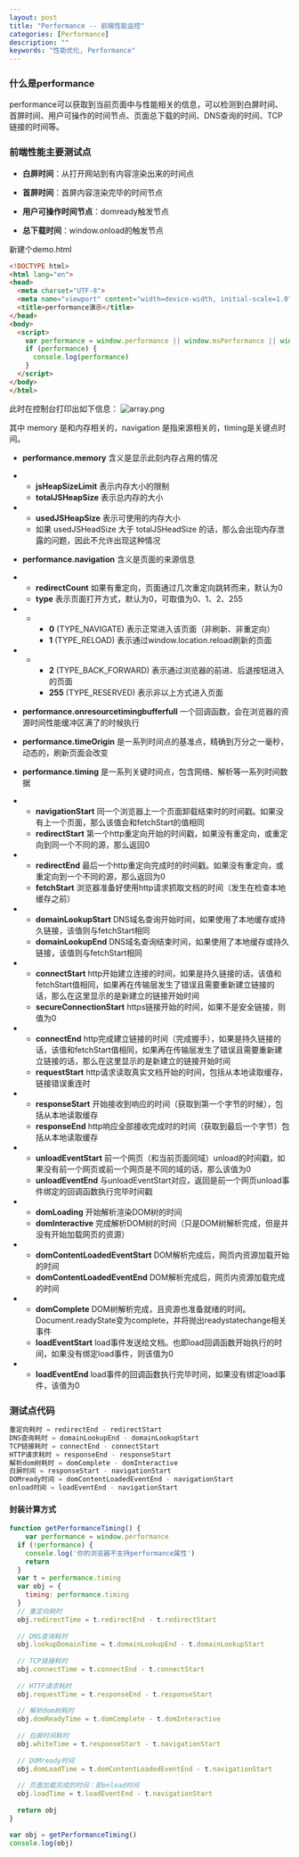```yaml
---
layout: post
title: "Performance -- 前端性能监控"
categories: [Performance]
description: ""
keywords: "性能优化, Performance"
---
```



### 什么是performance

performance可以获取到当前页面中与性能相关的信息，可以检测到白屏时间、首屏时间、用户可操作的时间节点、页面总下载的时间、DNS查询的时间、TCP链接的时间等。

### 前端性能主要测试点

- **白屏时间**：从打开网站到有内容渲染出来的时间点
- **首屏时间**：首屏内容渲染完毕的时间节点

- **用户可操作时间节点**：domready触发节点
- **总下载时间**：window.onload的触发节点

新建个demo.html

```html
<!DOCTYPE html>
<html lang="en">
<head>
  <meta charset="UTF-8">
  <meta name="viewport" content="width=device-width, initial-scale=1.0">
  <title>performance演示</title>
</head>
<body>
  <script>
    var performance = window.performance || window.msPerformance || window.webkitPerformance
    if (performance) {
      console.log(performance)
    }
  </script>
</body>
</html>
```

此时在控制台打印出如下信息：
![array.png](https://github.com/tangyun-92/tangyun-92.github.io/blob/master/styles/images/blog/performace1.png?raw=true)


其中 memory 是和内存相关的，navigation 是指来源相关的，timing是关键点时间。

- **performance.memory** 含义是显示此刻内存占用的情况

- - **jsHeapSizeLimit** 表示内存大小的限制
  - **totalJSHeapSize** 表示总内存的大小

- - **usedJSHeapSize** 表示可使用的内存大小
  - 如果 usedJSHeadSize 大于 totalJSHeadSize 的话，那么会出现内存泄露的问题，因此不允许出现这种情况

- **performance.navigation** 含义是页面的来源信息

- - **redirectCount** 如果有重定向，页面通过几次重定向跳转而来，默认为0
  - **type** 表示页面打开方式，默认为0，可取值为0、1、2、255

- - - **0** (TYPE_NAVIGATE) 表示正常进入该页面（非刷新、非重定向）
    - **1** (TYPE_RELOAD) 表示通过window.location.reload刷新的页面

- - - **2** (TYPE_BACK_FORWARD) 表示通过浏览器的前进、后退按钮进入的页面
    - **255** (TYPE_RESERVED) 表示非以上方式进入页面

- **performance.onresourcetimingbufferfull** 一个回调函数，会在浏览器的资源时间性能缓冲区满了的时候执行
- **performance.timeOrigin** 是一系列时间点的基准点，精确到万分之一毫秒，动态的，刷新页面会改变

- **performance.timing** 是一系列关键时间点，包含网络、解析等一系列时间数据

- - **navigationStart** 同一个浏览器上一个页面卸载结束时的时间戳。如果没有上一个页面，那么该值会和fetchStart的值相同
  - **redirectStart** 第一个http重定向开始的时间戳，如果没有重定向，或重定向到同一个不同的源，那么返回0

- - **redirectEnd** 最后一个http重定向完成时的时间戳。如果没有重定向，或重定向到一个不同的源，那么返回为0
  - **fetchStart** 浏览器准备好使用http请求抓取文档的时间（发生在检查本地缓存之前）

- - **domainLookupStart** DNS域名查询开始时间，如果使用了本地缓存或持久链接，该值则与fetchStart相同
  - **domainLookupEnd** DNS域名查询结束时间，如果使用了本地缓存或持久链接，该值则与fetchStart相同

- - **connectStart** http开始建立连接的时间，如果是持久链接的话，该值和fetchStart值相同，如果再在传输层发生了错误且需要重新建立链接的话，那么在这里显示的是新建立的链接开始时间
  - **secureConnectionStart** https链接开始的时间，如果不是安全链接，则值为0

- - **connectEnd** http完成建立链接的时间（完成握手），如果是持久链接的话，该值和fetchStart值相同，如果再在传输层发生了错误且需要重新建立链接的话，那么在这里显示的是新建立的链接开始时间
  - **requestStart** http请求读取真实文档开始的时间，包括从本地读取缓存，链接错误重连时

- - **responseStart** 开始接收到响应的时间（获取到第一个字节的时候），包括从本地读取缓存
  - **responseEnd** http响应全部接收完成时的时间（获取到最后一个字节）包括从本地读取缓存

- - **unloadEventStart** 前一个网页（和当前页面同域）unload的时间戳，如果没有前一个网页或前一个网页是不同的域的话，那么该值为0
  - **unloadEventEnd** 与unloadEventStart对应，返回是前一个网页unload事件绑定的回调函数执行完毕时间戳

- - **domLoading** 开始解析渲染DOM树的时间
  - **domInteractive** 完成解析DOM树的时间（只是DOM树解析完成，但是并没有开始加载网页的资源）

- - **domContentLoadedEventStart** DOM解析完成后，网页内资源加载开始的时间
  - **domContentLoadedEventEnd** DOM解析完成后，网页内资源加载完成的时间

- - **domComplete** DOM树解析完成，且资源也准备就绪的时间。Document.readyState变为complete，并将抛出readystatechange相关事件
  - **loadEventStart** load事件发送给文档。也即load回调函数开始执行的时间，如果没有绑定load事件，则该值为0

- - **loadEventEnd** load事件的回调函数执行完毕时间，如果没有绑定load事件，该值为0

### 测试点代码

```js
重定向耗时 = redirectEnd - redirectStart
DNS查询耗时 = domainLookupEnd - domainLookupStart
TCP链接耗时 = connectEnd - connectStart
HTTP请求耗时 = responseEnd - responseStart
解析dom树耗时 = domComplete - domInteractive
白屏时间 = responseStart - navigationStart
DOMready时间 = domContentLoadedEventEnd - navigationStart
onload时间 = loadEventEnd - navigationStart
```

#### 封装计算方式

```js
function getPerformanceTiming() {
	var performance = window.performance
  if (!performance) {
  	console.log('你的浏览器不支持performance属性')
    return
  }
  var t = performance.timing
  var obj = {
  	timing: performance.timing
  }
  // 重定向耗时
  obj.redirectTime = t.redirectEnd - t.redirectStart
  
  // DNS查询耗时
  obj.lookupDomainTime = t.domainLookupEnd - t.domainLookupStart
  
  // TCP链接耗时
  obj.connectTime = t.connectEnd - t.connectStart
  
  // HTTP请求耗时
  obj.requestTime = t.responseEnd - t.responseStart
  
  // 解析dom树耗时
  obj.domReadyTime = t.domComplete - t.domInteractive
  
  // 白屏时间耗时
  obj.whiteTime = t.responseStart - t.navigationStart
  
  // DOMready时间
  obj.domLoadTime = t.domContentLoadedEventEnd - t.navigationStart
  
  // 页面加载完成的时间：即onload时间
  obj.loadTime = t.loadEventEnd - t.navigationStart
  
  return obj
}

var obj = getPerformanceTiming()
console.log(obj)
```

